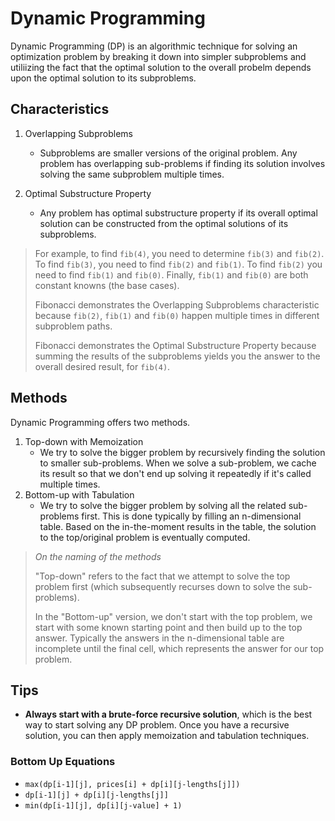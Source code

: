 # Dynamic Programming

Dynamic Programming (DP) is an algorithmic technique for solving an
optimization problem by breaking it down into simpler subproblems and
utiliizing the fact that the optimal solution to the overall probelm depends
upon the optimal solution to its subproblems.

## Characteristics
1. Overlapping Subproblems
    * Subproblems are smaller versions of the original problem.  Any problem
      has overlapping sub-problems if finding its solution involves solving the
      same subproblem multiple times.

1. Optimal Substructure Property
    * Any problem has optimal substructure property if its overall optimal
      solution can be constructed from the optimal solutions of its
      subproblems.


> For example, to find `fib(4)`, you need to determine `fib(3)` and `fib(2)`.  To
> find `fib(3)`, you need to find `fib(2)` and `fib(1)`.  To find `fib(2)` you
> need to find `fib(1)` and `fib(0)`.  Finally, `fib(1)` and `fib(0)` are both
> constant knowns (the base cases).
>
> Fibonacci demonstrates the Overlapping Subproblems characteristic because
> `fib(2)`, `fib(1)` and `fib(0)` happen multiple times in different subproblem
> paths.
>
> Fibonacci demonstrates the Optimal Substructure Property because summing the
> results of the subproblems yields you the answer to the overall desired
> result, for `fib(4)`.

## Methods
Dynamic Programming offers two methods.

1. Top-down with Memoization
    * We try to solve the bigger problem by recursively finding the solution to
      smaller sub-problems.  When we solve a sub-problem, we cache its result so
      that we don't end up solving it repeatedly if it's called multiple times.
1. Bottom-up with Tabulation
    * We try to solve the bigger problem by solving all the related
      sub-problems first.  This is done typically by filling an n-dimensional
      table.  Based on the in-the-moment results in the table, the solution to
      the top/original problem is eventually computed.

> *On the naming of the methods*
> 
> "Top-down" refers to the fact that we attempt to solve the top problem first
> (which subsequently recurses down to solve the sub-problems).
> 
> In the "Bottom-up" version, we don't start with the top problem, we start
> with some known starting point and then build up to the top answer.
> Typically the answers in the n-dimensional table are incomplete until the
> final cell, which represents the answer for our top problem.

## Tips
* **Always start with a brute-force recursive solution**, which is the best way
  to start solving any DP problem.  Once you have a recursive solution, you can
  then apply memoization and tabulation techniques.


### Bottom Up Equations
* `max(dp[i-1][j], prices[i] + dp[i][j-lengths[j]])`
* `dp[i-1][j] + dp[i][j-lengths[j]]`
* `min(dp[i-1][j], dp[i][j-value] + 1)`

